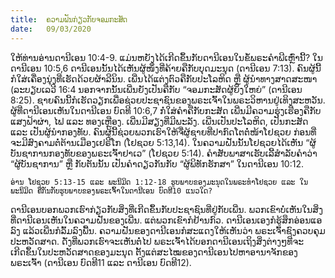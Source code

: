 ```yaml
---
title:  ຄວາມຝັນກ່ຽວກັບຈອມກະສັດ
date:   09/03/2020
---
```


ໃຫ້ທ່ານອ່ານດານີເອນ 10:4-9. ແມ່ນຫຍັງໄດ້ເກີດຂຶ້ນກັບດານີເອນໃນຂໍ້ພຣະຄໍາພີເຫຼົ່ານີ້? ໃນດານີເອນ 10:5,6 ດານີເອນນັ້ນໄດ້ເຫັນຜູ້ໜຶ່ງທີ່ຄ້າຍຄືກັບບຸດມະນຸດ (ດານີເອນ 7:13). ຄົນຜູ້ນີ້ກໍໃສ່ເຄື່ອງນຸ່ງທີ່ເຮັດດ້ວຍຜ້າລີນິນ. ເພີ່ນໄດ້ແຕ່ງຕົວຄືກັບປະໂລຫິດ ຫຼື ຜູ້ນຳທາງສາດສະໜາ (ລະບຽບເລວີ 16:4 ນອກຈາກນັ້ນເພີ່ນຍັງເປັນຄືກັບ “ຈອມກະສັດຜູ້ຍິ່ງໃຫຍ່” (ດານີເອນ 8:25). ຊາຍຄົນນີ້ກໍເຮັດວຽກເພື່ອຊ່ວຍປະຊາຊົນຂອງພຣະເຈົ້າໃນພຣະວິຫານຢູ່ເທິງສະຫວັນ. ຜູ້ທີ່ດານີເອນເຫັນໃນດານີເອນ ບົດທີ 10:6,7 ກໍ່ໃສ່ຄຳຄືກັບກະສັດ ເພີ່ນມີຄວາມຮຸ່ງເຮືອງຄືກັບແສງຟ້າຜ່າ, ໄຟ ແລະ ທອງເຫຼືອງ. ເພີ່ນມີສຽງທີ່ມີພະລັງ. ເພີ່ນເປັນປະໂລຫິດ, ເປັນກະສັດ ແລະ ເປັນຜູ້ນຳກອງທັບ. ຄົນຜູ້ນີ້ຊ່ວຍພວກເຮົາໃຫ້ຈື່ຜູ້ຊາຍທີ່ປາກົດໂຕຕໍ່ໜ້າໂຢຊວຍ ກ່ອນທີ່ຈະມີສົງຄາມຕໍ່ຕ້ານເມືອງເຢຣີໂກ (ໂຢຊວຍ 5:13,14). ໃນຄວາມຝັນນັ້ນໂຢຊວຍໄດ້ເຫັນ “ຜູ້ບັນຊາການກອງທັບຂອງພຣະເຈົ້າຢາເວ” (ໂຢຊວຍ 5:14). ຄໍາສັບພາສາເຮັບເລີ້ສຳລັບຄຳວ່າ “ຜູ້ບັນຊາການ” ຫຼື ກັບຕັນນັ້ນ ເປັນຄຳດຽວກັນກັບ “ຜູ້ພິທັກຮັກສາ” ໃນດານີເອນ 10:12.

`ອ່ານ ໂຢຊວຍ 5:13-15 ແລະ ພະນິມິດ 1:12-18 ຮູບພາບຂອງມະນຸດໃນພຣະທໍາໂຢຊວຍ ແລະ ໃນພະນິມິດ ຄືກັນກັບຮູບພາບຂອງພຣະເຈົ້າໃນດານີເອນ ບົດທີ10 ແນວໃດ?`

ດານີເອນບອກພວກເຮົາກ່ຽວກັບສິ່ງທີ່ເກີດຂຶ້ນກັບປະຊາຊົນທີ່ຢູ່ກັບເພີ່ນ. ພວກເຂົາບໍ່ເຫັນໃນສິ່ງທີ່ດານີເອນເຫັນໃນຄວາມຝັນຂອງເພີ່ນ. ແຕ່ພວກເຂົາກໍຢ້ານກົວ. ດານີເອນເອງກໍຮູ້ສຶກອ່ອນແອລົງ ແລ້ວເພີ່ນກໍລົ້ມລົງພື້ນ. ຄວາມຝັນຂອງດານີເອນກໍສະແດງໃຫ້ເຫັນວ່າ ພຣະເຈົ້າຊົງຄວບຄຸມປະຫວັດສາດ. ດັ່ງທີ່ພວກເຮົາຈະເຫັນຕໍ່ໄປ ພຣະເຈົ້າໄດ້ບອກດານີເອນເຖິງສິ່ງຕ່າງໆທີ່ຈະເກີດຂຶ້ນໃນປະຫວັດສາດຂອງມະນຸດ ຕັ້ງແຕ່ສະໄໝຂອງດານີເອນໄປຫາອານາຈັກຂອງພຣະເຈົ້າ (ດານີເອນ ບົດທີ11 ແລະ ດານີເອນ ບົດທີ12).